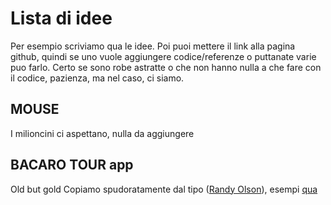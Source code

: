 # Lista di idee

Per esempio scriviamo qua le idee. Poi puoi mettere il link alla pagina github, quindi se uno vuole aggiungere codice/referenze o puttanate varie puo farlo. Certo se sono robe astratte o che non hanno nulla a che fare con il codice, pazienza, ma nel caso, ci siamo.


## MOUSE

I milioncini ci aspettano, nulla da aggiungere


## BACARO TOUR app

Old but gold
Copiamo spudoratamente dal tipo ([Randy Olson](https://github.com/rhiever)), esempi [qua](https://github.com/rhiever/optimal-roadtrip-usa)

